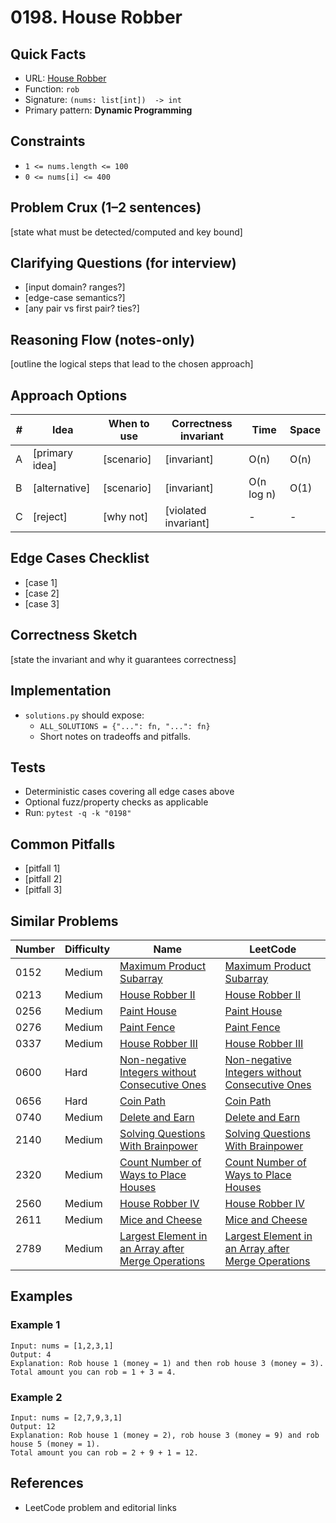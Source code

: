 # 0198. House Robber

## Quick Facts

- URL: [House Robber](https://leetcode.com/problems/house-robber/)
- Function: `rob`
- Signature: `(nums: list[int])  -> int`
- Primary pattern: **Dynamic Programming**

## Constraints

- `1 <= nums.length <= 100`
- `0 <= nums[i] <= 400`

## Problem Crux (1–2 sentences)

[state what must be detected/computed and key bound]

## Clarifying Questions (for interview)

- [input domain? ranges?]
- [edge-case semantics?]
- [any pair vs first pair? ties?]

## Reasoning Flow (notes-only)

[outline the logical steps that lead to the chosen approach]

## Approach Options

| #   | Idea           | When to use | Correctness invariant | Time       | Space |
| --- | -------------- | ----------- | --------------------- | ---------- | ----- |
| A   | [primary idea] | [scenario]  | [invariant]           | O(n)       | O(n)  |
| B   | [alternative]  | [scenario]  | [invariant]           | O(n log n) | O(1)  |
| C   | [reject]       | [why not]   | [violated invariant]  | -          | -     |

## Edge Cases Checklist

- [case 1]
- [case 2]
- [case 3]

## Correctness Sketch

[state the invariant and why it guarantees correctness]

## Implementation

- `solutions.py` should expose:
    - `ALL_SOLUTIONS = {"...": fn, "...": fn}`
    - Short notes on tradeoffs and pitfalls.

## Tests

- Deterministic cases covering all edge cases above
- Optional fuzz/property checks as applicable
- Run: `pytest -q -k "0198"`

## Common Pitfalls

- [pitfall 1]
- [pitfall 2]
- [pitfall 3]

## Similar Problems

| Number | Difficulty | Name                                                                                                                       | LeetCode                                                                                                                                |
| ------ | ---------- | -------------------------------------------------------------------------------------------------------------------------- | --------------------------------------------------------------------------------------------------------------------------------------- |
| 0152   | Medium     | [Maximum Product Subarray](../0152-maximum-product-subarray/readme.md)                                                     | [Maximum Product Subarray](https://leetcode.com/problems/maximum-product-subarray/)                                                     |
| 0213   | Medium     | [House Robber II](../0213-house-robber-ii/readme.md)                                                                       | [House Robber II](https://leetcode.com/problems/house-robber-ii/)                                                                       |
| 0256   | Medium     | [Paint House](../0256-paint-house/readme.md)                                                                               | [Paint House](https://leetcode.com/problems/paint-house/)                                                                               |
| 0276   | Medium     | [Paint Fence](../0276-paint-fence/readme.md)                                                                               | [Paint Fence](https://leetcode.com/problems/paint-fence/)                                                                               |
| 0337   | Medium     | [House Robber III](../0337-house-robber-iii/readme.md)                                                                     | [House Robber III](https://leetcode.com/problems/house-robber-iii/)                                                                     |
| 0600   | Hard       | [Non-negative Integers without Consecutive Ones](../0600-non-negative-integers-without-consecutive-ones/readme.md)         | [Non-negative Integers without Consecutive Ones](https://leetcode.com/problems/non-negative-integers-without-consecutive-ones/)         |
| 0656   | Hard       | [Coin Path](../0656-coin-path/readme.md)                                                                                   | [Coin Path](https://leetcode.com/problems/coin-path/)                                                                                   |
| 0740   | Medium     | [Delete and Earn](../0740-delete-and-earn/readme.md)                                                                       | [Delete and Earn](https://leetcode.com/problems/delete-and-earn/)                                                                       |
| 2140   | Medium     | [Solving Questions With Brainpower](../2140-solving-questions-with-brainpower/readme.md)                                   | [Solving Questions With Brainpower](https://leetcode.com/problems/solving-questions-with-brainpower/)                                   |
| 2320   | Medium     | [Count Number of Ways to Place Houses](../2320-count-number-of-ways-to-place-houses/readme.md)                             | [Count Number of Ways to Place Houses](https://leetcode.com/problems/count-number-of-ways-to-place-houses/)                             |
| 2560   | Medium     | [House Robber IV](../2560-house-robber-iv/readme.md)                                                                       | [House Robber IV](https://leetcode.com/problems/house-robber-iv/)                                                                       |
| 2611   | Medium     | [Mice and Cheese](../2611-mice-and-cheese/readme.md)                                                                       | [Mice and Cheese](https://leetcode.com/problems/mice-and-cheese/)                                                                       |
| 2789   | Medium     | [Largest Element in an Array after Merge Operations](../2789-largest-element-in-an-array-after-merge-operations/readme.md) | [Largest Element in an Array after Merge Operations](https://leetcode.com/problems/largest-element-in-an-array-after-merge-operations/) |

## Examples

### Example 1

```text
Input: nums = [1,2,3,1]
Output: 4
Explanation: Rob house 1 (money = 1) and then rob house 3 (money = 3).
Total amount you can rob = 1 + 3 = 4.
```

### Example 2

```text
Input: nums = [2,7,9,3,1]
Output: 12
Explanation: Rob house 1 (money = 2), rob house 3 (money = 9) and rob house 5 (money = 1).
Total amount you can rob = 2 + 9 + 1 = 12.
```

## References

- LeetCode problem and editorial links
